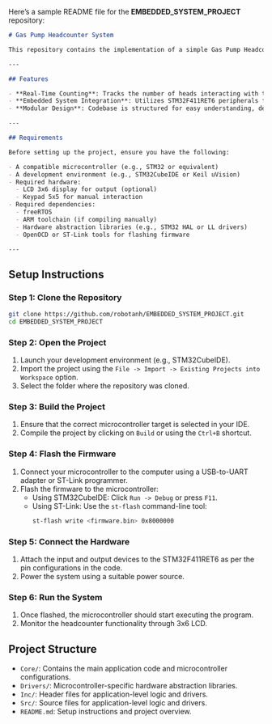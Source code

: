 Here’s a sample README file for the **EMBEDDED_SYSTEM_PROJECT** repository:

```markdown
# Gas Pump Headcounter System

This repository contains the implementation of a simple Gas Pump Headcounter System, developed as part of an Embedded System Project. 

---

## Features

- **Real-Time Counting**: Tracks the number of heads interacting with the gas pump.
- **Embedded System Integration**: Utilizes STM32F411RET6 peripherals for KEYPAD and LCD.
- **Modular Design**: Codebase is structured for easy understanding, debugging, and maintenance.

---

## Requirements

Before setting up the project, ensure you have the following:

- A compatible microcontroller (e.g., STM32 or equivalent)
- A development environment (e.g., STM32CubeIDE or Keil uVision)
- Required hardware:
  - LCD 3x6 display for output (optional)
  - Keypad 5x5 for manual interaction
- Required dependencies:
  - freeRTOS
  - ARM toolchain (if compiling manually)
  - Hardware abstraction libraries (e.g., STM32 HAL or LL drivers)
  - OpenOCD or ST-Link tools for flashing firmware

---
```

## Setup Instructions

### Step 1: Clone the Repository

```bash
git clone https://github.com/robotanh/EMBEDDED_SYSTEM_PROJECT.git
cd EMBEDDED_SYSTEM_PROJECT
```

### Step 2: Open the Project

1. Launch your development environment (e.g., STM32CubeIDE).
2. Import the project using the `File -> Import -> Existing Projects into Workspace` option.
3. Select the folder where the repository was cloned.

### Step 3: Build the Project

1. Ensure that the correct microcontroller target is selected in your IDE.
2. Compile the project by clicking on `Build` or using the `Ctrl+B` shortcut.

### Step 4: Flash the Firmware

1. Connect your microcontroller to the computer using a USB-to-UART adapter or ST-Link programmer.
2. Flash the firmware to the microcontroller:
   - Using STM32CubeIDE: Click `Run -> Debug` or press `F11`.
   - Using ST-Link: Use the `st-flash` command-line tool:
     ```bash
     st-flash write <firmware.bin> 0x8000000
     ```

### Step 5: Connect the Hardware

1. Attach the input and output devices to the STM32F411RET6 as per the pin configurations in the code.
2. Power the system using a suitable power source.

### Step 6: Run the System

1. Once flashed, the microcontroller should start executing the program.
2. Monitor the headcounter functionality through 3x6 LCD.


## Project Structure

- `Core/`: Contains the main application code and microcontroller configurations.
- `Drivers/`: Microcontroller-specific hardware abstraction libraries.
- `Inc/`: Header files for application-level logic and drivers.
- `Src/`: Source files for application-level logic and drivers.
- `README.md`: Setup instructions and project overview.
